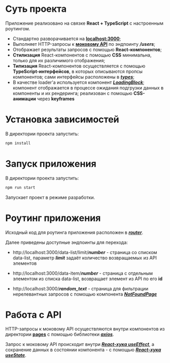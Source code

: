 # Суть проекта

Приложение реализовано на связке **React + TypeScript** с настроенным роутингом.

- Стандартно разворачивается на [**localhost:3000**](localhost:3000);
- Выполняет HTTP-запросы к [**моковому API**](https://jsonplaceholder.typicode.com) по эндпоинту **_/users_**;
- Отображает результаты запросов с помощью **React-компонентов**;
- **Стилизация** React-компонентов с помощью **CSS** минимальна, только для их различимого отображения;
- **Типизация** React-компонентов осуществляется с помощью **TypeScript-интерфейсов**, в которых описываются пропсы компонентов; сами интерфейсы расположены в [**_types_**](/react-app/src/types/index.ts);
- В качестве loader'а используется компонент [**_LoadingBlock_**](/react-app/src/components/LoadingBlock/LoadingBlock.tsx); компонент отображается в процессе ожидания подгрузки данных в компоненты и их рендеринга; реализован с помощью **CSS-анимации** через **keyframes**

#

# Установка зависимостей

В директории проекта запустить:

```bash
npm install
```

#

# Запуск приложения

В директории проекта запустить:

```bash
npm run start
```

Запускает проект в режиме разработки.

#

# Роутинг приложения

Исходный код для роутинга приложения расположен в [**_router_**](/react-app/src/router/index.tsx).

Далее приведены доступные эндпоинты для перехода:

- http://localhost:3000/data-list/limit/**_number_** - страница со списком data-list, параметр **_limit_** задаёт количество возвращаемых из API элементов

- http://localhost:3000/data-item/**_number_** - страница с отдельным элементом из списка data-list, возвращает элемент из API по его **id**

- http://localhost:3000/**_random_text_** - страница для фильтрации нерелевантных запросов с помощью компонента [**_NotFoundPage_**](/react-app/src/pages/NotFoundPage/NotFoundPage.tsx)

#

# Работа с API

HTTP-запросы к моковому API осуществляются внутри компонентов из директории [**pages**](/react-app/src/pages/) с помощью библиотеки [**_axios_**](https://github.com/axios/axios).

Запрос к моковому API происходит внутри [**_React-хука useEffect_**](https://react.dev/reference/react/useEffect), а сохранение данных в состоянии компонента - с помощью [**_React-хука useState_**](https://react.dev/reference/react/useState).

#
